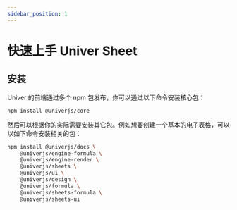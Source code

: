 ```yaml
---
sidebar_position: 1
---
```


# 快速上手 Univer Sheet

## 安装

Univer 的前端通过多个 npm 包发布，你可以通过以下命令安装核心包：

```shell
npm install @univerjs/core
```

然后可以根据你的实际需要安装其它包。例如想要创建一个基本的电子表格，可以以如下命令安装相关的包：

```zsh
npm install @univerjs/docs \
    @univerjs/engine-formula \
    @univerjs/engine-render \
    @univerjs/sheets \
    @univerjs/ui \
    @univerjs/design \
    @univerjs/formula \
    @univerjs/sheets-formula \
    @univerjs/sheets-ui
```
